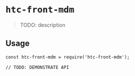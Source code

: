 # `htc-front-mdm`

> TODO: description

## Usage

```
const htc-front-mdm = require('htc-front-mdm');

// TODO: DEMONSTRATE API
```
